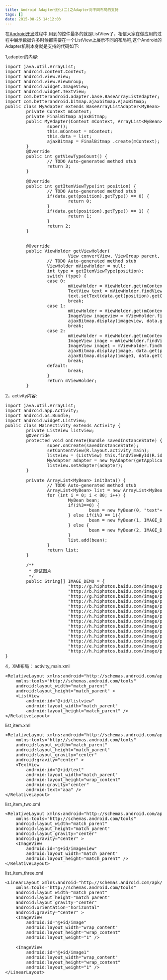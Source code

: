 ```yaml
---
title: Android Adapter优化(二)之Adapter对不同布局的支持
tags: []
date: 2015-08-25 14:12:03
---
```


在[Android开发](http://www.eoeandroid.com/)过程中,用到的控件最多的就是ListView了，相信大家在做应用的过程中展示数据许多时候都需要在一个ListView上展示不同的布局吧,这个Android的Adapter机制本身就是支持的代码如下:
<!-- more -->
1,adapter的内容:
<pre class="brush:java;toolbar:false">import&nbsp;java.util.ArrayList;
import&nbsp;android.content.Context;
import&nbsp;android.view.View;
import&nbsp;android.view.ViewGroup;
import&nbsp;android.widget.ImageView;
import&nbsp;android.widget.TextView;
import&nbsp;com.betterandroid.adapter.base.BaseArrayListAdapter;
import&nbsp;com.betterandroid.bitmap.ajaxbitmap.AjaxBitmap;
public&nbsp;class&nbsp;MyAdapter&nbsp;extends&nbsp;BaseArrayListAdapter&lt;MyBean&gt;&nbsp;{
&nbsp;&nbsp;&nbsp;&nbsp;&nbsp;&nbsp;&nbsp;&nbsp;private&nbsp;Context&nbsp;mContext;
&nbsp;&nbsp;&nbsp;&nbsp;&nbsp;&nbsp;&nbsp;&nbsp;private&nbsp;FinalBitmap&nbsp;ajaxBitmap;
&nbsp;&nbsp;&nbsp;&nbsp;&nbsp;&nbsp;&nbsp;&nbsp;public&nbsp;MyAdapter(Context&nbsp;mContext,&nbsp;ArrayList&lt;MyBean&gt;&nbsp;list)&nbsp;{
&nbsp;&nbsp;&nbsp;&nbsp;&nbsp;&nbsp;&nbsp;&nbsp;&nbsp;&nbsp;&nbsp;&nbsp;&nbsp;&nbsp;&nbsp;&nbsp;super();
&nbsp;&nbsp;&nbsp;&nbsp;&nbsp;&nbsp;&nbsp;&nbsp;&nbsp;&nbsp;&nbsp;&nbsp;&nbsp;&nbsp;&nbsp;&nbsp;this.mContext&nbsp;=&nbsp;mContext;
&nbsp;&nbsp;&nbsp;&nbsp;&nbsp;&nbsp;&nbsp;&nbsp;&nbsp;&nbsp;&nbsp;&nbsp;&nbsp;&nbsp;&nbsp;&nbsp;this.data&nbsp;=&nbsp;list;
&nbsp;&nbsp;&nbsp;&nbsp;&nbsp;&nbsp;&nbsp;&nbsp;&nbsp;&nbsp;&nbsp;&nbsp;&nbsp;&nbsp;&nbsp;&nbsp;ajaxBitmap&nbsp;=&nbsp;FinalBitmap&nbsp;.create(mContext);
&nbsp;&nbsp;&nbsp;&nbsp;&nbsp;&nbsp;&nbsp;&nbsp;}
&nbsp;&nbsp;&nbsp;&nbsp;&nbsp;&nbsp;&nbsp;&nbsp;@Override
&nbsp;&nbsp;&nbsp;&nbsp;&nbsp;&nbsp;&nbsp;&nbsp;public&nbsp;int&nbsp;getViewTypeCount()&nbsp;{
&nbsp;&nbsp;&nbsp;&nbsp;&nbsp;&nbsp;&nbsp;&nbsp;&nbsp;&nbsp;&nbsp;&nbsp;&nbsp;&nbsp;&nbsp;&nbsp;//&nbsp;TODO&nbsp;Auto-generated&nbsp;method&nbsp;stub
&nbsp;&nbsp;&nbsp;&nbsp;&nbsp;&nbsp;&nbsp;&nbsp;&nbsp;&nbsp;&nbsp;&nbsp;&nbsp;&nbsp;&nbsp;&nbsp;return&nbsp;3;
&nbsp;&nbsp;&nbsp;&nbsp;&nbsp;&nbsp;&nbsp;&nbsp;}
&nbsp;&nbsp;&nbsp;&nbsp;&nbsp;&nbsp;&nbsp;&nbsp;
&nbsp;&nbsp;&nbsp;&nbsp;&nbsp;&nbsp;&nbsp;&nbsp;@Override
&nbsp;&nbsp;&nbsp;&nbsp;&nbsp;&nbsp;&nbsp;&nbsp;public&nbsp;int&nbsp;getItemViewType(int&nbsp;position)&nbsp;{
&nbsp;&nbsp;&nbsp;&nbsp;&nbsp;&nbsp;&nbsp;&nbsp;&nbsp;&nbsp;&nbsp;&nbsp;&nbsp;&nbsp;&nbsp;&nbsp;//&nbsp;TODO&nbsp;Auto-generated&nbsp;method&nbsp;stub
&nbsp;&nbsp;&nbsp;&nbsp;&nbsp;&nbsp;&nbsp;&nbsp;&nbsp;&nbsp;&nbsp;&nbsp;&nbsp;&nbsp;&nbsp;&nbsp;if(data.get(position).getType()&nbsp;==&nbsp;0)&nbsp;{
&nbsp;&nbsp;&nbsp;&nbsp;&nbsp;&nbsp;&nbsp;&nbsp;&nbsp;&nbsp;&nbsp;&nbsp;&nbsp;&nbsp;&nbsp;&nbsp;&nbsp;&nbsp;&nbsp;&nbsp;&nbsp;&nbsp;&nbsp;&nbsp;return&nbsp;0;
&nbsp;&nbsp;&nbsp;&nbsp;&nbsp;&nbsp;&nbsp;&nbsp;&nbsp;&nbsp;&nbsp;&nbsp;&nbsp;&nbsp;&nbsp;&nbsp;}
&nbsp;&nbsp;&nbsp;&nbsp;&nbsp;&nbsp;&nbsp;&nbsp;&nbsp;&nbsp;&nbsp;&nbsp;&nbsp;&nbsp;&nbsp;&nbsp;if(data.get(position).getType()&nbsp;==&nbsp;1)&nbsp;{
&nbsp;&nbsp;&nbsp;&nbsp;&nbsp;&nbsp;&nbsp;&nbsp;&nbsp;&nbsp;&nbsp;&nbsp;&nbsp;&nbsp;&nbsp;&nbsp;&nbsp;&nbsp;&nbsp;&nbsp;&nbsp;&nbsp;&nbsp;&nbsp;return&nbsp;1;
&nbsp;&nbsp;&nbsp;&nbsp;&nbsp;&nbsp;&nbsp;&nbsp;&nbsp;&nbsp;&nbsp;&nbsp;&nbsp;&nbsp;&nbsp;&nbsp;}
&nbsp;&nbsp;&nbsp;&nbsp;&nbsp;&nbsp;&nbsp;&nbsp;&nbsp;&nbsp;&nbsp;&nbsp;&nbsp;&nbsp;&nbsp;&nbsp;return&nbsp;2;
&nbsp;&nbsp;&nbsp;&nbsp;&nbsp;&nbsp;&nbsp;&nbsp;}
&nbsp;&nbsp;&nbsp;&nbsp;&nbsp;&nbsp;&nbsp;&nbsp;
&nbsp;&nbsp;&nbsp;&nbsp;&nbsp;&nbsp;&nbsp;&nbsp;
&nbsp;&nbsp;&nbsp;&nbsp;&nbsp;&nbsp;&nbsp;&nbsp;@Override
&nbsp;&nbsp;&nbsp;&nbsp;&nbsp;&nbsp;&nbsp;&nbsp;public&nbsp;ViewHolder&nbsp;getViewHolder(
&nbsp;&nbsp;&nbsp;&nbsp;&nbsp;&nbsp;&nbsp;&nbsp;&nbsp;&nbsp;&nbsp;&nbsp;&nbsp;&nbsp;&nbsp;&nbsp;&nbsp;&nbsp;&nbsp;&nbsp;&nbsp;&nbsp;&nbsp;&nbsp;View&nbsp;convertView,&nbsp;ViewGroup&nbsp;parent,&nbsp;int&nbsp;position)&nbsp;{
&nbsp;&nbsp;&nbsp;&nbsp;&nbsp;&nbsp;&nbsp;&nbsp;&nbsp;&nbsp;&nbsp;&nbsp;&nbsp;&nbsp;&nbsp;&nbsp;//&nbsp;TODO&nbsp;Auto-generated&nbsp;method&nbsp;stub
&nbsp;&nbsp;&nbsp;&nbsp;&nbsp;&nbsp;&nbsp;&nbsp;&nbsp;&nbsp;&nbsp;&nbsp;&nbsp;&nbsp;&nbsp;&nbsp;ViewHolder&nbsp;mViewHolder&nbsp;=&nbsp;null;
&nbsp;&nbsp;&nbsp;&nbsp;&nbsp;&nbsp;&nbsp;&nbsp;&nbsp;&nbsp;&nbsp;&nbsp;&nbsp;&nbsp;&nbsp;&nbsp;int&nbsp;type&nbsp;=&nbsp;getItemViewType(position);
&nbsp;&nbsp;&nbsp;&nbsp;&nbsp;&nbsp;&nbsp;&nbsp;&nbsp;&nbsp;&nbsp;&nbsp;&nbsp;&nbsp;&nbsp;&nbsp;switch&nbsp;(type)&nbsp;{
&nbsp;&nbsp;&nbsp;&nbsp;&nbsp;&nbsp;&nbsp;&nbsp;&nbsp;&nbsp;&nbsp;&nbsp;&nbsp;&nbsp;&nbsp;&nbsp;case&nbsp;0:
&nbsp;&nbsp;&nbsp;&nbsp;&nbsp;&nbsp;&nbsp;&nbsp;&nbsp;&nbsp;&nbsp;&nbsp;&nbsp;&nbsp;&nbsp;&nbsp;&nbsp;&nbsp;&nbsp;&nbsp;&nbsp;&nbsp;&nbsp;&nbsp;mViewHolder&nbsp;=&nbsp;ViewHolder.get(mContext,&nbsp;convertView,&nbsp;parent,&nbsp;R.layout.list_item);
&nbsp;&nbsp;&nbsp;&nbsp;&nbsp;&nbsp;&nbsp;&nbsp;&nbsp;&nbsp;&nbsp;&nbsp;&nbsp;&nbsp;&nbsp;&nbsp;&nbsp;&nbsp;&nbsp;&nbsp;&nbsp;&nbsp;&nbsp;&nbsp;TextView&nbsp;text&nbsp;=&nbsp;mViewHolder.findViewById(R.id.text);
&nbsp;&nbsp;&nbsp;&nbsp;&nbsp;&nbsp;&nbsp;&nbsp;&nbsp;&nbsp;&nbsp;&nbsp;&nbsp;&nbsp;&nbsp;&nbsp;&nbsp;&nbsp;&nbsp;&nbsp;&nbsp;&nbsp;&nbsp;&nbsp;text.setText(data.get(position).getContent());
&nbsp;&nbsp;&nbsp;&nbsp;&nbsp;&nbsp;&nbsp;&nbsp;&nbsp;&nbsp;&nbsp;&nbsp;&nbsp;&nbsp;&nbsp;&nbsp;&nbsp;&nbsp;&nbsp;&nbsp;&nbsp;&nbsp;&nbsp;&nbsp;break;
&nbsp;&nbsp;&nbsp;&nbsp;&nbsp;&nbsp;&nbsp;&nbsp;&nbsp;&nbsp;&nbsp;&nbsp;&nbsp;&nbsp;&nbsp;&nbsp;case&nbsp;1:
&nbsp;&nbsp;&nbsp;&nbsp;&nbsp;&nbsp;&nbsp;&nbsp;&nbsp;&nbsp;&nbsp;&nbsp;&nbsp;&nbsp;&nbsp;&nbsp;&nbsp;&nbsp;&nbsp;&nbsp;&nbsp;&nbsp;&nbsp;&nbsp;mViewHolder&nbsp;=&nbsp;ViewHolder.get(mContext,&nbsp;convertView,&nbsp;parent,&nbsp;R.layout.list_item_two);
&nbsp;&nbsp;&nbsp;&nbsp;&nbsp;&nbsp;&nbsp;&nbsp;&nbsp;&nbsp;&nbsp;&nbsp;&nbsp;&nbsp;&nbsp;&nbsp;&nbsp;&nbsp;&nbsp;&nbsp;&nbsp;&nbsp;&nbsp;&nbsp;ImageView&nbsp;imageview&nbsp;=&nbsp;mViewHolder.findViewById(R.id.imageview);
&nbsp;&nbsp;&nbsp;&nbsp;&nbsp;&nbsp;&nbsp;&nbsp;&nbsp;&nbsp;&nbsp;&nbsp;&nbsp;&nbsp;&nbsp;&nbsp;&nbsp;&nbsp;&nbsp;&nbsp;&nbsp;&nbsp;&nbsp;&nbsp;ajaxBitmap.display(imageview,&nbsp;data.get(position).getContent());
&nbsp;&nbsp;&nbsp;&nbsp;&nbsp;&nbsp;&nbsp;&nbsp;&nbsp;&nbsp;&nbsp;&nbsp;&nbsp;&nbsp;&nbsp;&nbsp;&nbsp;&nbsp;&nbsp;&nbsp;&nbsp;&nbsp;&nbsp;&nbsp;break;
&nbsp;&nbsp;&nbsp;&nbsp;&nbsp;&nbsp;&nbsp;&nbsp;&nbsp;&nbsp;&nbsp;&nbsp;&nbsp;&nbsp;&nbsp;&nbsp;case&nbsp;2:
&nbsp;&nbsp;&nbsp;&nbsp;&nbsp;&nbsp;&nbsp;&nbsp;&nbsp;&nbsp;&nbsp;&nbsp;&nbsp;&nbsp;&nbsp;&nbsp;&nbsp;&nbsp;&nbsp;&nbsp;&nbsp;&nbsp;&nbsp;&nbsp;mViewHolder&nbsp;=&nbsp;ViewHolder.get(mContext,&nbsp;convertView,&nbsp;parent,&nbsp;R.layout.list_item_three);
&nbsp;&nbsp;&nbsp;&nbsp;&nbsp;&nbsp;&nbsp;&nbsp;&nbsp;&nbsp;&nbsp;&nbsp;&nbsp;&nbsp;&nbsp;&nbsp;&nbsp;&nbsp;&nbsp;&nbsp;&nbsp;&nbsp;&nbsp;&nbsp;ImageView&nbsp;image&nbsp;=&nbsp;mViewHolder.findViewById(R.id.image);
&nbsp;&nbsp;&nbsp;&nbsp;&nbsp;&nbsp;&nbsp;&nbsp;&nbsp;&nbsp;&nbsp;&nbsp;&nbsp;&nbsp;&nbsp;&nbsp;&nbsp;&nbsp;&nbsp;&nbsp;&nbsp;&nbsp;&nbsp;&nbsp;ImageView&nbsp;image1&nbsp;=&nbsp;mViewHolder.findViewById(R.id.image1);
&nbsp;&nbsp;&nbsp;&nbsp;&nbsp;&nbsp;&nbsp;&nbsp;&nbsp;&nbsp;&nbsp;&nbsp;&nbsp;&nbsp;&nbsp;&nbsp;&nbsp;&nbsp;&nbsp;&nbsp;&nbsp;&nbsp;&nbsp;&nbsp;ajaxBitmap.display(image,&nbsp;data.get(position).getContent());
&nbsp;&nbsp;&nbsp;&nbsp;&nbsp;&nbsp;&nbsp;&nbsp;&nbsp;&nbsp;&nbsp;&nbsp;&nbsp;&nbsp;&nbsp;&nbsp;&nbsp;&nbsp;&nbsp;&nbsp;&nbsp;&nbsp;&nbsp;&nbsp;ajaxBitmap.display(image1,&nbsp;data.get(position).getContent());
&nbsp;&nbsp;&nbsp;&nbsp;&nbsp;&nbsp;&nbsp;&nbsp;&nbsp;&nbsp;&nbsp;&nbsp;&nbsp;&nbsp;&nbsp;&nbsp;&nbsp;&nbsp;&nbsp;&nbsp;&nbsp;&nbsp;&nbsp;&nbsp;break;
&nbsp;&nbsp;&nbsp;&nbsp;&nbsp;&nbsp;&nbsp;&nbsp;&nbsp;&nbsp;&nbsp;&nbsp;&nbsp;&nbsp;&nbsp;&nbsp;default:
&nbsp;&nbsp;&nbsp;&nbsp;&nbsp;&nbsp;&nbsp;&nbsp;&nbsp;&nbsp;&nbsp;&nbsp;&nbsp;&nbsp;&nbsp;&nbsp;&nbsp;&nbsp;&nbsp;&nbsp;&nbsp;&nbsp;&nbsp;&nbsp;break;
&nbsp;&nbsp;&nbsp;&nbsp;&nbsp;&nbsp;&nbsp;&nbsp;&nbsp;&nbsp;&nbsp;&nbsp;&nbsp;&nbsp;&nbsp;&nbsp;}
&nbsp;&nbsp;&nbsp;&nbsp;&nbsp;&nbsp;&nbsp;&nbsp;&nbsp;&nbsp;&nbsp;&nbsp;&nbsp;&nbsp;&nbsp;&nbsp;return&nbsp;mViewHolder;
&nbsp;&nbsp;&nbsp;&nbsp;&nbsp;&nbsp;&nbsp;&nbsp;}</pre>

2，activity内容:
<pre class="brush:java;toolbar:false">import&nbsp;java.util.ArrayList;
import&nbsp;android.app.Activity;
import&nbsp;android.os.Bundle;
import&nbsp;android.widget.ListView;
public&nbsp;class&nbsp;MainActivity&nbsp;extends&nbsp;Activity&nbsp;{
&nbsp;&nbsp;&nbsp;&nbsp;&nbsp;&nbsp;&nbsp;&nbsp;private&nbsp;ListView&nbsp;listview;
&nbsp;&nbsp;&nbsp;&nbsp;&nbsp;&nbsp;&nbsp;&nbsp;@Override
&nbsp;&nbsp;&nbsp;&nbsp;&nbsp;&nbsp;&nbsp;&nbsp;protected&nbsp;void&nbsp;onCreate(Bundle&nbsp;savedInstanceState)&nbsp;{
&nbsp;&nbsp;&nbsp;&nbsp;&nbsp;&nbsp;&nbsp;&nbsp;&nbsp;&nbsp;&nbsp;&nbsp;&nbsp;&nbsp;&nbsp;&nbsp;super.onCreate(savedInstanceState);
&nbsp;&nbsp;&nbsp;&nbsp;&nbsp;&nbsp;&nbsp;&nbsp;&nbsp;&nbsp;&nbsp;&nbsp;&nbsp;&nbsp;&nbsp;&nbsp;setContentView(R.layout.activity_main);
&nbsp;&nbsp;&nbsp;&nbsp;&nbsp;&nbsp;&nbsp;&nbsp;&nbsp;&nbsp;&nbsp;&nbsp;&nbsp;&nbsp;&nbsp;&nbsp;listview&nbsp;=&nbsp;(ListView)&nbsp;this.findViewById(R.id.listview);
&nbsp;&nbsp;&nbsp;&nbsp;&nbsp;&nbsp;&nbsp;&nbsp;&nbsp;&nbsp;&nbsp;&nbsp;&nbsp;&nbsp;&nbsp;&nbsp;MyAdapter&nbsp;adapter&nbsp;=&nbsp;new&nbsp;MyAdapter(getApplicationContext(),&nbsp;initData());
&nbsp;&nbsp;&nbsp;&nbsp;&nbsp;&nbsp;&nbsp;&nbsp;&nbsp;&nbsp;&nbsp;&nbsp;&nbsp;&nbsp;&nbsp;&nbsp;listview.setAdapter(adapter);
&nbsp;&nbsp;&nbsp;&nbsp;&nbsp;&nbsp;&nbsp;&nbsp;}
&nbsp;&nbsp;&nbsp;&nbsp;&nbsp;&nbsp;&nbsp;&nbsp;
&nbsp;&nbsp;&nbsp;&nbsp;&nbsp;&nbsp;&nbsp;&nbsp;private&nbsp;ArrayList&lt;MyBean&gt;&nbsp;initData()&nbsp;{
&nbsp;&nbsp;&nbsp;&nbsp;&nbsp;&nbsp;&nbsp;&nbsp;&nbsp;&nbsp;&nbsp;&nbsp;&nbsp;&nbsp;&nbsp;&nbsp;//&nbsp;TODO&nbsp;Auto-generated&nbsp;method&nbsp;stub
&nbsp;&nbsp;&nbsp;&nbsp;&nbsp;&nbsp;&nbsp;&nbsp;&nbsp;&nbsp;&nbsp;&nbsp;&nbsp;&nbsp;&nbsp;&nbsp;ArrayList&lt;MyBean&gt;&nbsp;list&nbsp;=&nbsp;new&nbsp;ArrayList&lt;MyBean&gt;();
&nbsp;&nbsp;&nbsp;&nbsp;&nbsp;&nbsp;&nbsp;&nbsp;&nbsp;&nbsp;&nbsp;&nbsp;&nbsp;&nbsp;&nbsp;&nbsp;for&nbsp;(int&nbsp;i&nbsp;=&nbsp;0;&nbsp;i&nbsp;&lt;&nbsp;80;&nbsp;i++)&nbsp;{
&nbsp;&nbsp;&nbsp;&nbsp;&nbsp;&nbsp;&nbsp;&nbsp;&nbsp;&nbsp;&nbsp;&nbsp;&nbsp;&nbsp;&nbsp;&nbsp;&nbsp;&nbsp;&nbsp;&nbsp;&nbsp;&nbsp;&nbsp;&nbsp;MyBean&nbsp;bean;
&nbsp;&nbsp;&nbsp;&nbsp;&nbsp;&nbsp;&nbsp;&nbsp;&nbsp;&nbsp;&nbsp;&nbsp;&nbsp;&nbsp;&nbsp;&nbsp;&nbsp;&nbsp;&nbsp;&nbsp;&nbsp;&nbsp;&nbsp;&nbsp;if(i%3==0)&nbsp;{
&nbsp;&nbsp;&nbsp;&nbsp;&nbsp;&nbsp;&nbsp;&nbsp;&nbsp;&nbsp;&nbsp;&nbsp;&nbsp;&nbsp;&nbsp;&nbsp;&nbsp;&nbsp;&nbsp;&nbsp;&nbsp;&nbsp;&nbsp;&nbsp;&nbsp;&nbsp;&nbsp;&nbsp;&nbsp;&nbsp;&nbsp;&nbsp;bean&nbsp;=&nbsp;new&nbsp;MyBean(0,&nbsp;&quot;text&quot;+i);
&nbsp;&nbsp;&nbsp;&nbsp;&nbsp;&nbsp;&nbsp;&nbsp;&nbsp;&nbsp;&nbsp;&nbsp;&nbsp;&nbsp;&nbsp;&nbsp;&nbsp;&nbsp;&nbsp;&nbsp;&nbsp;&nbsp;&nbsp;&nbsp;}&nbsp;else&nbsp;if(i%3&nbsp;==&nbsp;1){
&nbsp;&nbsp;&nbsp;&nbsp;&nbsp;&nbsp;&nbsp;&nbsp;&nbsp;&nbsp;&nbsp;&nbsp;&nbsp;&nbsp;&nbsp;&nbsp;&nbsp;&nbsp;&nbsp;&nbsp;&nbsp;&nbsp;&nbsp;&nbsp;&nbsp;&nbsp;&nbsp;&nbsp;&nbsp;&nbsp;&nbsp;&nbsp;bean&nbsp;=&nbsp;new&nbsp;MyBean(1,&nbsp;IMAGE_DEMO[i%14]);
&nbsp;&nbsp;&nbsp;&nbsp;&nbsp;&nbsp;&nbsp;&nbsp;&nbsp;&nbsp;&nbsp;&nbsp;&nbsp;&nbsp;&nbsp;&nbsp;&nbsp;&nbsp;&nbsp;&nbsp;&nbsp;&nbsp;&nbsp;&nbsp;}&nbsp;else&nbsp;{
&nbsp;&nbsp;&nbsp;&nbsp;&nbsp;&nbsp;&nbsp;&nbsp;&nbsp;&nbsp;&nbsp;&nbsp;&nbsp;&nbsp;&nbsp;&nbsp;&nbsp;&nbsp;&nbsp;&nbsp;&nbsp;&nbsp;&nbsp;&nbsp;&nbsp;&nbsp;&nbsp;&nbsp;&nbsp;&nbsp;&nbsp;&nbsp;bean&nbsp;=&nbsp;new&nbsp;MyBean(2,&nbsp;IMAGE_DEMO[i%14]);
&nbsp;&nbsp;&nbsp;&nbsp;&nbsp;&nbsp;&nbsp;&nbsp;&nbsp;&nbsp;&nbsp;&nbsp;&nbsp;&nbsp;&nbsp;&nbsp;&nbsp;&nbsp;&nbsp;&nbsp;&nbsp;&nbsp;&nbsp;&nbsp;}
&nbsp;&nbsp;&nbsp;&nbsp;&nbsp;&nbsp;&nbsp;&nbsp;&nbsp;&nbsp;&nbsp;&nbsp;&nbsp;&nbsp;&nbsp;&nbsp;&nbsp;&nbsp;&nbsp;&nbsp;&nbsp;&nbsp;&nbsp;&nbsp;list.add(bean);
&nbsp;&nbsp;&nbsp;&nbsp;&nbsp;&nbsp;&nbsp;&nbsp;&nbsp;&nbsp;&nbsp;&nbsp;&nbsp;&nbsp;&nbsp;&nbsp;}
&nbsp;&nbsp;&nbsp;&nbsp;&nbsp;&nbsp;&nbsp;&nbsp;&nbsp;&nbsp;&nbsp;&nbsp;&nbsp;&nbsp;&nbsp;&nbsp;return&nbsp;list;
&nbsp;&nbsp;&nbsp;&nbsp;&nbsp;&nbsp;&nbsp;&nbsp;}
&nbsp;&nbsp;&nbsp;&nbsp;&nbsp;&nbsp;&nbsp;&nbsp;
&nbsp;&nbsp;&nbsp;&nbsp;&nbsp;&nbsp;&nbsp;&nbsp;/**
&nbsp;&nbsp;&nbsp;&nbsp;&nbsp;&nbsp;&nbsp;&nbsp;&nbsp;*&nbsp;测试图片
&nbsp;&nbsp;&nbsp;&nbsp;&nbsp;&nbsp;&nbsp;&nbsp;&nbsp;*/
&nbsp;&nbsp;&nbsp;&nbsp;&nbsp;&nbsp;&nbsp;&nbsp;public&nbsp;String[]&nbsp;IMAGE_DEMO&nbsp;=&nbsp;{
&nbsp;&nbsp;&nbsp;&nbsp;&nbsp;&nbsp;&nbsp;&nbsp;&nbsp;&nbsp;&nbsp;&nbsp;&nbsp;&nbsp;&nbsp;&nbsp;&nbsp;&nbsp;&nbsp;&nbsp;&nbsp;&nbsp;&nbsp;&nbsp;&quot;http://g.hiphotos.baidu.com/image/pic/item/0bd162d9f2d3572cb707d6dd8813632763d0c3ce.jpg&quot;,
&nbsp;&nbsp;&nbsp;&nbsp;&nbsp;&nbsp;&nbsp;&nbsp;&nbsp;&nbsp;&nbsp;&nbsp;&nbsp;&nbsp;&nbsp;&nbsp;&nbsp;&nbsp;&nbsp;&nbsp;&nbsp;&nbsp;&nbsp;&nbsp;&quot;http://b.hiphotos.baidu.com/image/pic/item/bba1cd11728b4710604224c1c1cec3fdfc03234a.jpg&quot;,
&nbsp;&nbsp;&nbsp;&nbsp;&nbsp;&nbsp;&nbsp;&nbsp;&nbsp;&nbsp;&nbsp;&nbsp;&nbsp;&nbsp;&nbsp;&nbsp;&nbsp;&nbsp;&nbsp;&nbsp;&nbsp;&nbsp;&nbsp;&nbsp;&quot;http://g.hiphotos.baidu.com/image/pic/item/3bf33a87e950352a18846f095143fbf2b3118bce.jpg&quot;,
&nbsp;&nbsp;&nbsp;&nbsp;&nbsp;&nbsp;&nbsp;&nbsp;&nbsp;&nbsp;&nbsp;&nbsp;&nbsp;&nbsp;&nbsp;&nbsp;&nbsp;&nbsp;&nbsp;&nbsp;&nbsp;&nbsp;&nbsp;&nbsp;&quot;http://h.hiphotos.baidu.com/image/pic/item/b3fb43166d224f4a97ffc6120bf790529822d149.jpg&quot;,
&nbsp;&nbsp;&nbsp;&nbsp;&nbsp;&nbsp;&nbsp;&nbsp;&nbsp;&nbsp;&nbsp;&nbsp;&nbsp;&nbsp;&nbsp;&nbsp;&nbsp;&nbsp;&nbsp;&nbsp;&nbsp;&nbsp;&nbsp;&nbsp;&quot;http://b.hiphotos.baidu.com/image/pic/item/e4dde71190ef76c6aeb24e2a9f16fdfaaf51674a.jpg&quot;,
&nbsp;&nbsp;&nbsp;&nbsp;&nbsp;&nbsp;&nbsp;&nbsp;&nbsp;&nbsp;&nbsp;&nbsp;&nbsp;&nbsp;&nbsp;&nbsp;&nbsp;&nbsp;&nbsp;&nbsp;&nbsp;&nbsp;&nbsp;&nbsp;&quot;http://c.hiphotos.baidu.com/image/pic/item/4a36acaf2edda3cc9ecc193f03e93901213f9281.jpg&quot;,
&nbsp;&nbsp;&nbsp;&nbsp;&nbsp;&nbsp;&nbsp;&nbsp;&nbsp;&nbsp;&nbsp;&nbsp;&nbsp;&nbsp;&nbsp;&nbsp;&nbsp;&nbsp;&nbsp;&nbsp;&nbsp;&nbsp;&nbsp;&nbsp;&quot;http://h.hiphotos.baidu.com/image/pic/item/241f95cad1c8a786beb13e066509c93d70cf501a.jpg&quot;,
&nbsp;&nbsp;&nbsp;&nbsp;&nbsp;&nbsp;&nbsp;&nbsp;&nbsp;&nbsp;&nbsp;&nbsp;&nbsp;&nbsp;&nbsp;&nbsp;&nbsp;&nbsp;&nbsp;&nbsp;&nbsp;&nbsp;&nbsp;&nbsp;&quot;http://e.hiphotos.baidu.com/image/pic/item/e824b899a9014c08f25c9da4087b02087bf4f448.jpg&quot;,
&nbsp;&nbsp;&nbsp;&nbsp;&nbsp;&nbsp;&nbsp;&nbsp;&nbsp;&nbsp;&nbsp;&nbsp;&nbsp;&nbsp;&nbsp;&nbsp;&nbsp;&nbsp;&nbsp;&nbsp;&nbsp;&nbsp;&nbsp;&nbsp;&quot;http://h.hiphotos.baidu.com/image/pic/item/d788d43f8794a4c23243522a0cf41bd5ad6e394a.jpg&quot;,
&nbsp;&nbsp;&nbsp;&nbsp;&nbsp;&nbsp;&nbsp;&nbsp;&nbsp;&nbsp;&nbsp;&nbsp;&nbsp;&nbsp;&nbsp;&nbsp;&nbsp;&nbsp;&nbsp;&nbsp;&nbsp;&nbsp;&nbsp;&nbsp;&quot;http://b.hiphotos.baidu.com/image/pic/item/6609c93d70cf3bc7d6ad8dead300baa1cd112a02.jpg&quot;,
&nbsp;&nbsp;&nbsp;&nbsp;&nbsp;&nbsp;&nbsp;&nbsp;&nbsp;&nbsp;&nbsp;&nbsp;&nbsp;&nbsp;&nbsp;&nbsp;&nbsp;&nbsp;&nbsp;&nbsp;&nbsp;&nbsp;&nbsp;&nbsp;&quot;http://h.hiphotos.baidu.com/image/pic/item/b219ebc4b74543a905b7baca1c178a82b9011403.jpg&quot;,
&nbsp;&nbsp;&nbsp;&nbsp;&nbsp;&nbsp;&nbsp;&nbsp;&nbsp;&nbsp;&nbsp;&nbsp;&nbsp;&nbsp;&nbsp;&nbsp;&nbsp;&nbsp;&nbsp;&nbsp;&nbsp;&nbsp;&nbsp;&nbsp;&quot;http://d.hiphotos.baidu.com/image/pic/item/c8ea15ce36d3d53955944fc53887e950352ab00f.jpg&quot;,
&nbsp;&nbsp;&nbsp;&nbsp;&nbsp;&nbsp;&nbsp;&nbsp;&nbsp;&nbsp;&nbsp;&nbsp;&nbsp;&nbsp;&nbsp;&nbsp;&nbsp;&nbsp;&nbsp;&nbsp;&nbsp;&nbsp;&nbsp;&nbsp;&quot;http://e.hiphotos.baidu.com/image/pic/item/241f95cad1c8a7860504930c6509c93d70cf5082.jpg&quot;,
&nbsp;&nbsp;&nbsp;&nbsp;&nbsp;&nbsp;&nbsp;&nbsp;&nbsp;&nbsp;&nbsp;&nbsp;&nbsp;&nbsp;&nbsp;&nbsp;&nbsp;&nbsp;&nbsp;&nbsp;&nbsp;&nbsp;&nbsp;&nbsp;&quot;http://h.hiphotos.baidu.com/image/pic/item/4e4a20a4462309f77ff6d318700e0cf3d7cad61b.jpg&quot;&nbsp;};
}</pre>

4，XMl布局：
activity_main.xml
<pre class="brush:xml;toolbar:false">&lt;RelativeLayout&nbsp;xmlns:android=&quot;http://schemas.android.com/apk/res/android&quot;
&nbsp;&nbsp;&nbsp;&nbsp;xmlns:tools=&quot;http://schemas.android.com/tools&quot;
&nbsp;&nbsp;&nbsp;&nbsp;android:layout_width=&quot;match_parent&quot;
&nbsp;&nbsp;&nbsp;&nbsp;android:layout_height=&quot;match_parent&quot;&nbsp;&gt;
&nbsp;&nbsp;&nbsp;&nbsp;&lt;ListView
&nbsp;&nbsp;&nbsp;&nbsp;&nbsp;&nbsp;&nbsp;&nbsp;android:id=&quot;@+id/listview&quot;
&nbsp;&nbsp;&nbsp;&nbsp;&nbsp;&nbsp;&nbsp;&nbsp;android:layout_width=&quot;match_parent&quot;
&nbsp;&nbsp;&nbsp;&nbsp;&nbsp;&nbsp;&nbsp;&nbsp;android:layout_height=&quot;match_parent&quot;&nbsp;/&gt;
&lt;/RelativeLayout&gt;</pre>

list_item.xml
<pre class="brush:xml;toolbar:false">&lt;RelativeLayout&nbsp;xmlns:android=&quot;http://schemas.android.com/apk/res/android&quot;
&nbsp;&nbsp;&nbsp;&nbsp;xmlns:tools=&quot;http://schemas.android.com/tools&quot;
&nbsp;&nbsp;&nbsp;&nbsp;android:layout_width=&quot;match_parent&quot;
&nbsp;&nbsp;&nbsp;&nbsp;android:layout_height=&quot;match_parent&quot;
&nbsp;&nbsp;&nbsp;&nbsp;android:layout_gravity=&quot;center&quot;
&nbsp;&nbsp;&nbsp;&nbsp;android:gravity=&quot;center&quot;&nbsp;&gt;
&nbsp;&nbsp;&nbsp;&nbsp;&lt;TextView
&nbsp;&nbsp;&nbsp;&nbsp;&nbsp;&nbsp;&nbsp;&nbsp;android:id=&quot;@+id/text&quot;
&nbsp;&nbsp;&nbsp;&nbsp;&nbsp;&nbsp;&nbsp;&nbsp;android:layout_width=&quot;match_parent&quot;
&nbsp;&nbsp;&nbsp;&nbsp;&nbsp;&nbsp;&nbsp;&nbsp;android:layout_height=&quot;wrap_content&quot;
&nbsp;&nbsp;&nbsp;&nbsp;&nbsp;&nbsp;&nbsp;&nbsp;android:gravity=&quot;center&quot;
&nbsp;&nbsp;&nbsp;&nbsp;&nbsp;&nbsp;&nbsp;&nbsp;android:text=&quot;aaa&quot;&nbsp;/&gt;
&lt;/RelativeLayout&gt;</pre>

list_item_two.xml
<pre class="brush:xml;toolbar:false">&lt;RelativeLayout&nbsp;xmlns:android=&quot;http://schemas.android.com/apk/res/android&quot;
&nbsp;&nbsp;&nbsp;&nbsp;xmlns:tools=&quot;http://schemas.android.com/tools&quot;
&nbsp;&nbsp;&nbsp;&nbsp;android:layout_width=&quot;match_parent&quot;
&nbsp;&nbsp;&nbsp;&nbsp;android:layout_height=&quot;match_parent&quot;
&nbsp;&nbsp;&nbsp;&nbsp;android:layout_gravity=&quot;center&quot;
&nbsp;&nbsp;&nbsp;&nbsp;android:gravity=&quot;center&quot;&nbsp;&gt;
&nbsp;&nbsp;&nbsp;&nbsp;&lt;ImageView
&nbsp;&nbsp;&nbsp;&nbsp;&nbsp;&nbsp;&nbsp;&nbsp;android:id=&quot;@+id/imageview&quot;
&nbsp;&nbsp;&nbsp;&nbsp;&nbsp;&nbsp;&nbsp;&nbsp;android:layout_width=&quot;match_parent&quot;
&nbsp;&nbsp;&nbsp;&nbsp;&nbsp;&nbsp;&nbsp;&nbsp;android:layout_height=&quot;match_parent&quot;&nbsp;/&gt;
&lt;/RelativeLayout&gt;</pre>

list_item_three.xml
<pre class="brush:xml;toolbar:false">&lt;LinearLayout&nbsp;xmlns:android=&quot;http://schemas.android.com/apk/res/android&quot;
&nbsp;&nbsp;&nbsp;&nbsp;xmlns:tools=&quot;http://schemas.android.com/tools&quot;
&nbsp;&nbsp;&nbsp;&nbsp;android:layout_width=&quot;match_parent&quot;
&nbsp;&nbsp;&nbsp;&nbsp;android:layout_height=&quot;match_parent&quot;
&nbsp;&nbsp;&nbsp;&nbsp;android:layout_gravity=&quot;center&quot;
&nbsp;&nbsp;&nbsp;&nbsp;android:orientation=&quot;horizontal&quot;
&nbsp;&nbsp;&nbsp;&nbsp;android:gravity=&quot;center&quot;&nbsp;&gt;
&nbsp;&nbsp;&nbsp;&nbsp;&lt;ImageView
&nbsp;&nbsp;&nbsp;&nbsp;&nbsp;&nbsp;&nbsp;&nbsp;android:id=&quot;@+id/image&quot;
&nbsp;&nbsp;&nbsp;&nbsp;&nbsp;&nbsp;&nbsp;&nbsp;android:layout_width=&quot;wrap_content&quot;
&nbsp;&nbsp;&nbsp;&nbsp;&nbsp;&nbsp;&nbsp;&nbsp;android:layout_height=&quot;wrap_content&quot;
&nbsp;&nbsp;&nbsp;&nbsp;&nbsp;&nbsp;&nbsp;&nbsp;android:layout_weight=&quot;1&quot;&nbsp;/&gt;
&nbsp;&nbsp;&nbsp;&nbsp;
&nbsp;&nbsp;&nbsp;&nbsp;&lt;ImageView
&nbsp;&nbsp;&nbsp;&nbsp;&nbsp;&nbsp;&nbsp;&nbsp;android:id=&quot;@+id/image1&quot;
&nbsp;&nbsp;&nbsp;&nbsp;&nbsp;&nbsp;&nbsp;&nbsp;android:layout_width=&quot;wrap_content&quot;
&nbsp;&nbsp;&nbsp;&nbsp;&nbsp;&nbsp;&nbsp;&nbsp;android:layout_height=&quot;wrap_content&quot;
&nbsp;&nbsp;&nbsp;&nbsp;&nbsp;&nbsp;&nbsp;&nbsp;android:layout_weight=&quot;1&quot;&nbsp;/&gt;
&lt;/LinearLayout&gt;</pre>